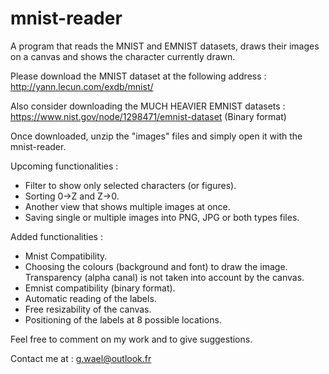 # mnist-reader
A program that reads the MNIST and EMNIST datasets, draws their images on a canvas and shows the character currently drawn.

Please download the MNIST dataset at the following address : 
http://yann.lecun.com/exdb/mnist/

Also consider downloading the MUCH HEAVIER EMNIST datasets :
https://www.nist.gov/node/1298471/emnist-dataset (Binary format)

Once downloaded, unzip the "images" files and simply open it with the mnist-reader.

Upcoming functionalities :
- Filter to show only selected characters (or figures).
- Sorting 0->Z and Z->0.
- Another view that shows multiple images at once.
- Saving single or multiple images into PNG, JPG or both types files.

Added functionalities : 
- Mnist Compatibility.
- Choosing the colours (background and font) to draw the image. Transparency (alpha canal) is not taken into account by the canvas.
- Emnist compatibility (binary format).
- Automatic reading of the labels.
- Free resizability of the canvas.
- Positioning of the labels at  8 possible locations.

Feel free to comment on my work and to give suggestions.

Contact me at : g.wael@outlook.fr
